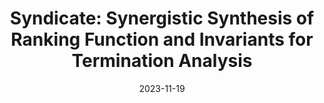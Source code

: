 ---
layout: publications
type: preprint

title: "Syndicate: Synergistic Synthesis of Ranking Function and Invariants for Termination Analysis"
authors: "Yasmin Chandini Sarita, Avaljot Singh, <span class=author-font>Shaurya Gomber</span>, Gagandeep Singh, Mahesh Viswanathan"
date: 2023-11-19
venue: 

links:
  - name: "Arxiv"
    url: "https://arxiv.org/abs/2404.05951"
---